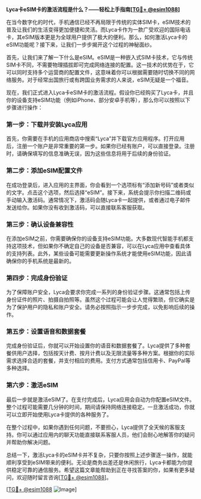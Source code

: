 **Lyca卡eSIM卡的激活流程是什么？——轻松上手指南[[TG💪+ @esim1088](https://t.me/s/esim1088)]**

在当今数字化的时代，手机通信已经不再局限于传统的实体SIM卡，eSIM技术的普及让我们的生活变得更加便捷和灵活。而Lyca卡作为一款广受欢迎的国际电话卡，其eSIM版本更是为全球用户提供了极大的便利。那么，如何激活Lyca卡的eSIM功能呢？接下来，让我们一步步揭开这个过程的神秘面纱。

首先，让我们来了解一下什么是eSIM。eSIM是一种嵌入式SIM卡技术，它与传统SIM卡不同，不需要物理插拔即可完成网络连接的配置。这一技术的优势在于，它可以同时支持多个运营商的配置文件，这意味着你可以根据需要随时切换不同的网络服务。对于经常出国旅行或有跨国业务需求的人来说，eSIM无疑是一个福音。

现在，我们正式进入Lyca卡eSIM卡的激活流程。假设你已经购买了Lyca卡，并且你的设备支持eSIM功能（例如iPhone、部分安卓手机等），那么你可以按照以下步骤进行操作：

### 第一步：下载并安装Lyca应用

首先，你需要在手机的应用商店中搜索“Lyca”并下载官方应用程序。打开应用后，注册一个账户是非常重要的第一步。如果你已经有账户，可以直接登录。注册时，请确保填写的信息准确无误，因为这些信息将用于后续的身份验证。

### 第二步：添加eSIM配置文件

在成功登录后，进入应用的主界面，你会看到一个选项标有“添加新号码”或者类似的文字。点击这个选项，然后选择“eSIM”。接下来，系统会提示你扫描二维码或手动输入激活码。通常情况下，激活码会随Lyca卡一起提供，或者通过电子邮件发送给你。如果你没有收到激活码，可以直接联系客服获取。

### 第三步：确认设备兼容性

在添加eSIM之前，你需要确保你的设备支持eSIM功能。大多数现代智能手机都支持这项技术，但如果你不确定自己的设备是否兼容，可以在Lyca应用中查看具体的支持列表。此外，某些设备可能需要更新操作系统才能使用eSIM功能，因此请确保你的手机系统是最新的。

### 第四步：完成身份验证

为了保障账户安全，Lyca会要求你完成一系列的身份验证步骤。这通常包括上传身份证件的照片、拍摄自拍照等。虽然这个过程可能会让人觉得繁琐，但它确实是为了保护用户的隐私和账户安全。请务必按照指示一步步完成，以免影响后续的操作。

### 第五步：设置语音和数据套餐

完成身份验证后，你就可以开始设置你的语音和数据套餐了。Lyca提供了多种套餐供用户选择，包括按天计费、按月计费以及无限流量等多种方案。根据你的实际需求选择合适的套餐，并支付相应的费用。支付方式通常包括信用卡、PayPal等多种选择。

### 第六步：激活eSIM

最后一步就是激活eSIM了。在支付完成后，Lyca应用会自动为你配置eSIM文件。整个过程可能需要几分钟的时间，期间请保持网络连接稳定。一旦激活成功，你就可以立即开始使用Lyca卡提供的各种服务了。

在整个过程中，如果你遇到任何问题，不要担心，Lyca提供了全天候的客服支持。你可以通过应用内的聊天功能直接联系客服人员，他们会耐心地解答你的疑问并帮助你解决问题。

总结一下，激活Lyca卡的eSIM卡并不复杂，只要你按照上述步骤逐一操作，就能顺利享受到eSIM带来的便利。无论是商务出差还是休闲旅行，Lyca卡都能为你提供稳定可靠的通信服务。希望这篇文章能帮助到正在寻找答案的你，如果有更多疑问，欢迎随时留言咨询[[TG💪+ @esim1088](https://t.me/s/esim1088)]。

[[TG💪+ @esim1088](https://t.me/s/esim1088) ![Image](https://i.postimg.cc/4NQfJmqS/Snipaste-2025-05-13-00-14-12.png)]